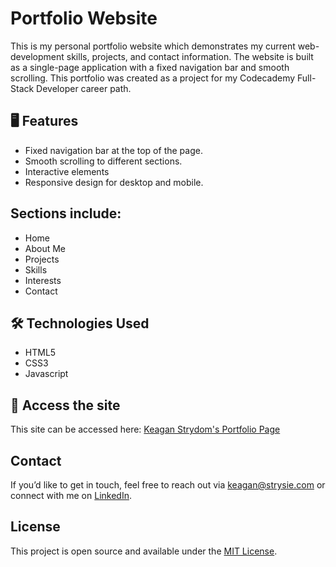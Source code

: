 # Portfolio Website
This is my personal portfolio website which demonstrates my current web-development skills, projects, and contact information. The website is built as a single-page application with a fixed navigation bar and smooth scrolling. This portfolio was created as a project for my Codecademy Full-Stack Developer career path.

## 🖥️ Features
- Fixed navigation bar at the top of the page.
- Smooth scrolling to different sections.
- Interactive elements
- Responsive design for desktop and mobile.

## Sections include:
  - Home
  - About Me
  - Projects
  - Skills
  - Interests
  - Contact

## 🛠️ Technologies Used
- HTML5
- CSS3
- Javascript

## 🚀 Access the site
This site can be accessed here: [Keagan Strydom's Portfolio Page]()

## Contact
If you’d like to get in touch, feel free to reach out via keagan@strysie.com or connect with me on [LinkedIn](https://www.linkedin.com/in/keagan-strydom/).

## License
This project is open source and available under the [MIT License](LICENSE).